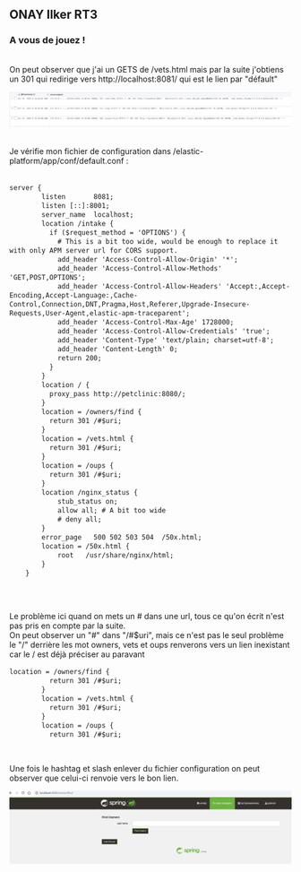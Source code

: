## ONAY Ilker RT3

### A vous de jouez !

<br>
On peut observer que j'ai un GETS de /vets.html mais par la suite j'obtiens un 301 qui redirige vers http://localhost:8081/ qui est le lien par "défault"
<br>

![logs](logs.png)

<br>
Je vérifie mon fichier de configuration dans /elastic-platform/app/conf/default.conf :
<br>
<br>

```
server {
        listen       8081;
        listen [::]:8001;
        server_name  localhost;
        location /intake {
          if ($request_method = 'OPTIONS') {
            # This is a bit too wide, would be enough to replace it with only APM server url for CORS support.
            add_header 'Access-Control-Allow-Origin' '*';
            add_header 'Access-Control-Allow-Methods' 'GET,POST,OPTIONS';
            add_header 'Access-Control-Allow-Headers' 'Accept:,Accept-Encoding,Accept-Language:,Cache-Control,Connection,DNT,Pragma,Host,Referer,Upgrade-Insecure-Requests,User-Agent,elastic-apm-traceparent';
            add_header 'Access-Control-Max-Age' 1728000;
            add_header 'Access-Control-Allow-Credentials' 'true';
            add_header 'Content-Type' 'text/plain; charset=utf-8';
            add_header 'Content-Length' 0;
            return 200;
          }
        }
        location / {
          proxy_pass http://petclinic:8080/;
        }
        location = /owners/find {
          return 301 /#$uri;
        }
        location = /vets.html {
          return 301 /#$uri;
        }
        location = /oups {
          return 301 /#$uri;
        }
        location /nginx_status {
         	stub_status on;
        	allow all; # A bit too wide
         	# deny all;
        }
        error_page   500 502 503 504  /50x.html;
        location = /50x.html {
            root   /usr/share/nginx/html;
        }
    }


```
<br>

Le problème ici quand on mets un # dans une url, tous ce qu'on écrit n'est pas pris en compte par la suite. <br>
On peut observer un "#" dans "/#$uri", mais ce n'est pas le seul problème le "/" derrière les mot owners, vets et oups renverons vers un lien inexistant car le / est déjà préciser au paravant

```
location = /owners/find {
          return 301 /#$uri;
        }
        location = /vets.html {
          return 301 /#$uri;
        }
        location = /oups {
          return 301 /#$uri;
```


<br>



Une fois le hashtag et slash enlever du fichier configuration on peut observer que celui-ci renvoie vers le bon lien.

![image](fonctionne.png)
